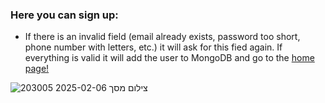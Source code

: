 ### Here you can sign up:
* If there is an invalid field (email already exists, password too short, phone number with letters, etc.) it will ask for this fied again. If everything is valid it will add the user to MongoDB and go to the [home page!](home_page.md)
  
![צילום מסך 2025-02-06 203005](https://github.com/user-attachments/assets/b2919853-cea5-485d-bf89-c4858e778ca8)


